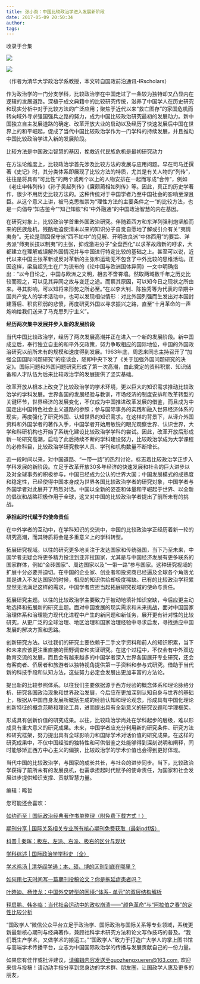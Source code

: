 ```yaml
---
title: 张小劲：中国比较政治学进入发展新阶段
date: 2017-05-09 20:50:34
author: 
tags: 
---
```



收录于合集

![](/images/4318/2.png)

  

![](/images/4318/3.png)

  

（作者为清华大学政治学系教授，本文转自国政前沿通讯-IRscholars）

  

作为政治学的一门分支学科，比较政治学在中国走过了一条较为独特却又凸显内在逻辑的发展道路。深植于成文典籍中的比较研究传统，滋养了中国学人在历史研究和现实分析中对于比较方法的广泛应用；聚焦于近代以来“救亡图存”的家国危机而转向域外寻求强国强兵之路的努力，成为中国比较政治研究最初的发展动力。新中国独立自主发展道路的确定、改革开放大业的启动以及经历了快速发展后中国在世界上的和平崛起，促成了当代中国比较政治学作为一门学科的持续发展，并且推动中国比较政治学进入新的发展阶段。

  

比较方法是中国政治智慧的基因，挽救近代民族危机是最初研究动力

  

在方法论维度上，比较政治学首先涉及比较方法的发展与应用问题。早在司马迁撰著《史记》时，其分类体系即展现了比较方法的特质，尤其是有关人物的“列传”，往往是将具有“可比性”的两个或两个以上的人物安排在一起而写成“合传”，例如《老庄申韩列传》《孙子吴起列传》《廉颇蔺相如列传》等。因此，真正的历史学著作，很少不用历史比较方法的。这种传统对于中国学者乃至中国社会的影响至深且巨。从这个意义上讲，被马克思推崇为“理性方法的主要条件之一”的比较方法，也是一向倡导“知古鉴今”“知己知彼”和“中外融通”的中国政治智慧的内在基因。

  

在研究对象上，比较政治学首重外国政治研究。伴随着西方和东洋列强利炮坚船而来的民族危机，残酷地迫使清末以来的知识分子自觉自愿地了解或引介有关“夷情夷务”。无论是顽固保守派“西不如中”的见解、开明改良派“中体西用”的要旨、洋务派“师夷长技以制夷”的主张，抑或激进分子“全盘西化”以求革故鼎新的吁求，大都建立在理解或误解外国情况并与中国进行特定比较的基础之上。甚至可以说，近代以来中国主张革新或反对革新的主张和运动无不包含了中外比较的思维活动。正因这样，梁启超先生在广为流布的《论中国与欧洲国体异同》一文中明确指出：“以今日论之，中国与欧洲之文明，相去不啻霄壤。然取两域数千年之历史比较而观之，可以见其异同之故与变迁之途。而察其原因，可以知今日之现状之所由来。寻其影响，可以知将来形势之所必至。”在以李大钊、陈独秀等为代表的早期中国共产党人的学术活动中，也可以发现相似情形：对比外国列强而生发出对本国封建落后、积贫积弱的悲愤，再度研究外国以寻求振兴之路，直至“十月革命的一声炮响给我们送来了马克思列宁主义”。

  

 **经历两次集中发展并步入新的发展阶段**

  

当代中国比较政治学，经历了两次发展高潮并正在进入一个新的发展阶段。新中国成立后，奉行独立自主的和平外交政策，努力争取相应的国际地位，中国的外国政治研究以前所未有的规模和速度得到发展。1963年底，周恩来同志主持召开了“加强全国国际问题研究”的座谈会，随即中央下发了《关于加强外国问题研究的决定》。国际问题和外国问题研究形成了第一次高潮，由此奠定的资料积累、知识储备和人才队伍为后来比较政治学的发展提供了坚实基础。

  

改革开放从根本上改变了比较政治学的学术环境，更以巨大的知识需求推动比较政治学的学科发展。世界各国的发展经验与教训，市场经济的制度安排和改革转型的关键环节，世界经济的发展变化，不仅成为中国推进改革发展的借鉴，而且成为中国走出中国特色社会主义道路的参照；参与国际事务的实践和融入世界经济体系的现实，再度强化了研究外国、认知世界的知识需求。在这样的背景下，从译介外国资料和外国学者的著作入手，中国学者开始用敏锐的眼光观察世界、认识世界，大学和科研机构也开始了系统化建设比较政治学学科的尝试。因此，改革开放后形成新一轮研究高潮，启动了此后持续不断的学科建设努力，比较政治学成为大学课程的必修科目，比较政治学研究教学人员、学刊和机构数量不断增长。

  

近一段时间以来，对中国道路、“一带一路”的热烈讨论，标志着比较政治学正步入学科发展的新阶段。立足于改革开放30多年经济的快速发展和社会的巨大进步以及对全球事务的积极参与，中国已经成为公认的世界大国；中国发展模式的成熟度和稳定性，已经使得中国本身成为世界各国比较政治学者的研究对象，中国学者与外国学者对此展开了热烈对话。中国以全新的姿态和体量和平崛起于世界、以全新的倡议和战略积极作用于全球，这又对中国的比较政治学者提出了前所未有的挑战。

  

 **承担起时代赋予的使命责任**

  

在中外学者的互动中，在学科知识的交流中，中国的比较政治学正经历着新一轮的研究高潮，而其特质将会是多重意义上的学科转型。

  

拓展研究视域。以往的研究更多地关注于发达国家和传统强国，当下乃至未来，中国学者无疑会将更多精力投注到亚非拉国家，尤其是与中国经济发展有更多联系的国家群体，例如“金砖国家”、周边国家以及“一带一路”参与国家。这种研究视域的扩展十分必要并迫切。在中国的企业家、创业者和投资商已经遍及全球各个角落尤其是进入不发达国家的时候，相应的知识供给却极度稀缺。已有的比较政治学积累显然无法满足这样的需求，中国学者应担当起拓展研究视域的使命与责任。

  

拓展研究主题。以往的比较政治学主要致力于被动地填补知识空缺，今后应更主动地选择和拓展新的研究主题。面对中国发展的现实需求和未来挑战，面对中国国家治理体系和治理能力现代化进程中产生的新问题和新任务，展开更有针对性的比较研究，从更广泛的全球治理、地区治理和国家治理经验中寻求启发，寻找适应中国发展的解决方案和思路。

  

创新研究方法。以往我们的研究主要依赖于二手文字资料和前人的知识积累，当下和未来应该更注重直接的田野调查和实证研究。在这个过程中，不仅会有中外双边教育交流的发展，而且会有越来越多的中国学者深入世界各国展开专业研究，还会有客商者、侨居者和旅游者以独特视角提供第一手资料和参与式研究。借助于当代新的科技手段和认知方法，这些努力必定会发展出更加丰富的方法论。

  

提出新的比较参照体系。以往我们主要依据源于西方经验的概念体系和理论脉络分析、研究各国政治现象和世界政治发展，今后应在更加深刻认知自身与世界的基础上，根据从中国自身发展所概括生成的经验认知和理论观念，形成具有中国化理论创新特征的概念范畴和理论工具，进而提出具有全新意义的研究议题和学理框架。

  

形成具有创新价值的研究成果。以往，比较政治学尚处在学科起步的层级，难以形成具有重大意义的研究成果。未来，中国学者应充分利用新的研究条件、研究方法和研究框架，努力提出具有全球影响力和国际学术对话价值的研究成果。在这样的研究成果中，不仅中国经验的独特性和可供借鉴之处能够得到深刻说明和阐释，同时能够矫正西方中心主义的偏狭，比较政治学的学术价值也会得到更好体现。

  

当代中国的比较政治学，与国家的成长共长，与社会的进步同步。当下，比较政治学获得了前所未有的发展良机，也需承担起时代赋予的使命责任，为国家和社会发展进步提供知识支撑、贡献智慧力量。

编辑：晞哲

  

您可能还会喜欢：

[如约而至｜国际政治经典著作书单整理（附免费下载方式！）](http://mp.weixin.qq.com/s?__biz=MzI3MTYzMzE5Mw==&mid=2247484047&idx=1&sn=7cbf5e66e8c4ecc1567f9259c5ddf5c5&chksm=eb3f9cc9dc4815df5dfd4d47882cb03ee5512acbfc03a57ff759a0b64aea0cd3cf5d6fc36fa8&scene=21#wechat_redirect)

[期刊分享 |
国际关系相关专业所有核心期刊免费获取（最新pdf版）](http://mp.weixin.qq.com/s?__biz=MzI3MTYzMzE5Mw==&mid=2247484056&idx=4&sn=23e11c3222678a1409b173359f85dcb6&chksm=eb3f9cdedc4815c8aa50ea71548dfdd5c0cc40a9ea28de076ba14178d74f9e0b7a711b093821&scene=21#wechat_redirect)  

[科普 |
秦晖：极左、左派、右派、极右的区分与现状](http://mp.weixin.qq.com/s?__biz=MzI3MTYzMzE5Mw==&mid=2247484129&idx=1&sn=b4819efcf421a202fe5000359d0ef690&chksm=eb3f9ca7dc4815b1fddd880e2813515080e9f23e1049089bd9db87260e729551cd43c7619a34&scene=21#wechat_redirect)

[学科综述 |
国际政治学学科史（全）](http://mp.weixin.qq.com/s?__biz=MzI3MTYzMzE5Mw==&mid=2247483961&idx=2&sn=5e1bb06e2f8d246383f9e8174ea0076c&chksm=eb3f9c7fdc481569bcaa1581a4ece88cbe824d51e4d781d7869f341462adc7ba51e294353da7&scene=21#wechat_redirect)  

[学术鸡汤 |
清华阎学通：本、硕、博的区别到底在哪里？](http://mp.weixin.qq.com/s?__biz=MzI3MTYzMzE5Mw==&mid=2247483961&idx=1&sn=dbd4c1d13e12fc13afad1425440d2530&chksm=eb3f9c7fdc4815694cf889b1f69c0a74109eac4572586a51652098b32e9d92f9dfb0b0daf113&scene=21#wechat_redirect)

[如何用七天时间写一篇期刊投稿论文？你是拖延症患者吗？](http://mp.weixin.qq.com/s?__biz=MzI3MTYzMzE5Mw==&mid=2247484151&idx=2&sn=beceb344e95a48a15efc15ce307797f0&chksm=eb3f9cb1dc4815a7d4b7a41a82c5f10c07c6e3f0fec0d98d91941c346c4a340c0dfa19419f49&scene=21#wechat_redirect)

[叶晓迪、杨佳龙：中国外交转型的困境:“体系-
单元”的双层结构解析](http://mp.weixin.qq.com/s?__biz=MzI3MTYzMzE5Mw==&mid=2247484168&idx=1&sn=f7d8ab059b62cfdd910bc7dec0bd9d59&chksm=eb3f9d4edc4814580c031f7df297965578e6b7e9466eb3737ae68958dd35929208f7e78434bf&scene=21#wechat_redirect)

[释启鹏、韩冬临：当代社会运动中的政权崩溃——“颜色革命”与“阿拉伯之春”的定性比较分析](http://mp.weixin.qq.com/s?__biz=MzI3MTYzMzE5Mw==&mid=2247484176&idx=1&sn=92642af65e6337885453708c7fefb99e&chksm=eb3f9d56dc481440464373b414b505ab57b72048b34a389e2c2ed4ca4a8ddffb6bcc7e815a9c&scene=21#wechat_redirect)  

  

  

“国政学人”微信公众平台立足于政治学、国际政治与国际关系等专业领域，系统更新最新核心期刊与经典著作，兼顾社科学术研究方法和论文写作技巧的普及。“我们既生产学术，又做学术的搬运工。”“国政学人”致力于打造广大学人的掌上图书馆与高端学术传播平台，立志为中国国际政治学的传播与发展贡献自己的一份力量。

  

如果您有佳作或批评建议，请编辑内容发送至guozhengxueren@163.com,
欢迎来信与投稿！请动动手指分享到您身边的学术群、朋友圈，让国政学人惠及更多的朋友，